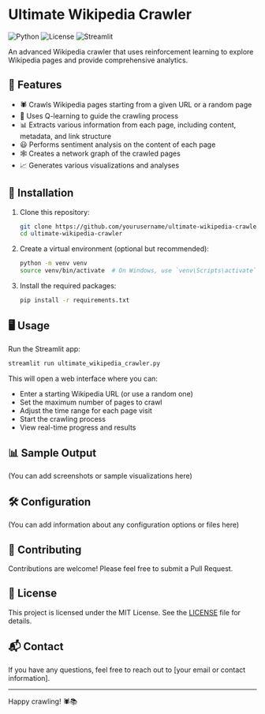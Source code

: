 # Ultimate Wikipedia Crawler

![Python](https://img.shields.io/badge/Python-3.7%2B-blue)
![License](https://img.shields.io/badge/License-MIT-green)
![Streamlit](https://img.shields.io/badge/Streamlit-1.0%2B-red)

An advanced Wikipedia crawler that uses reinforcement learning to explore Wikipedia pages and provide comprehensive analytics.

## 🌟 Features

- 🕷️ Crawls Wikipedia pages starting from a given URL or a random page
- 🧠 Uses Q-learning to guide the crawling process
- 📊 Extracts various information from each page, including content, metadata, and link structure
- 😃 Performs sentiment analysis on the content of each page
- 🕸️ Creates a network graph of the crawled pages
- 📈 Generates various visualizations and analyses

## 🚀 Installation

1. Clone this repository:
   ```bash
   git clone https://github.com/yourusername/ultimate-wikipedia-crawler.git
   cd ultimate-wikipedia-crawler
   ```

2. Create a virtual environment (optional but recommended):
   ```bash
   python -m venv venv
   source venv/bin/activate  # On Windows, use `venv\Scripts\activate`
   ```

3. Install the required packages:
   ```bash
   pip install -r requirements.txt
   ```

## 🖥️ Usage

Run the Streamlit app:

```bash
streamlit run ultimate_wikipedia_crawler.py
```

This will open a web interface where you can:

- Enter a starting Wikipedia URL (or use a random one)
- Set the maximum number of pages to crawl
- Adjust the time range for each page visit
- Start the crawling process
- View real-time progress and results

## 📊 Sample Output

(You can add screenshots or sample visualizations here)

## 🛠️ Configuration

(You can add information about any configuration options or files here)

## 🤝 Contributing

Contributions are welcome! Please feel free to submit a Pull Request.

## 📄 License

This project is licensed under the MIT License. See the [LICENSE](LICENSE) file for details.

## 📬 Contact

If you have any questions, feel free to reach out to [your email or contact information].

---

Happy crawling! 🕷️📚
